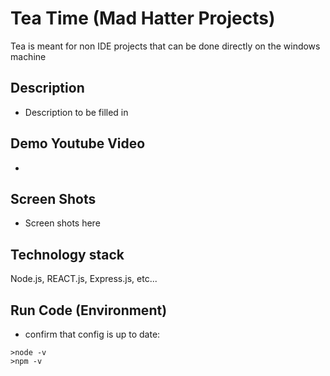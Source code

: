 # Tea Time (Mad Hatter Projects)
Tea is meant for non IDE projects that can be done directly on the windows machine


## Description
- Description to be filled in 

## Demo Youtube Video
- 
## Screen Shots
- Screen shots here

## Technology stack
Node.js, REACT.js, Express.js, etc...

## Run Code (Environment)
- confirm that config is up to date:
```
>node -v
>npm -v

```